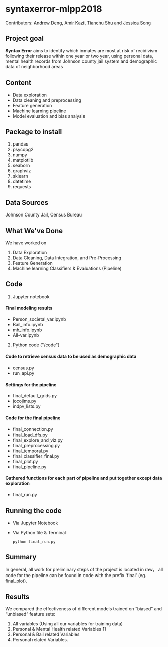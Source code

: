 # syntaxerror-mlpp2018

Contributors: [Andrew Deng](https://github.com/CAPPAndrew), [Amir Kazi](https://github.com/amirkazi), [Tianchu Shu](https://github.com/tianchu-shu) and [Jessica Song](https://github.com/belovedsong)


## Project goal
__Syntax Error__ aims to identify which inmates are most at risk of recidivism following their release within one year or two year, using personal data, mental health records from Johnson county jail system and demographic data of 
neighborhood areas


## Content
- Data exploration
- Data cleaning and preprocessing
- Feature generation
- Machine learning pipeline
- Model evaluation and bias analysis


## Package to install
1. pandas
2. psycopg2
3. numpy
4. matplotlib
5. seaborn
6. graphviz
7. sklearn
8. datetime
9. requests


## Data Sources
Johnson County Jail, Census Bureau


## What We've Done
We have worked on 
1) Data Exploration
2) Data Cleaning, Data Integration, and Pre-Processing
3) Feature Generation
4) Machine learning Classifiers & Evaluations (Pipeline)


## Code
1) Jupyter notebook

#### Final modeling results
- Person_societal_var.ipynb
- Bail_info.ipynb
- mh_info.ipynb
- All-var.ipynb


2) Python code ("/code")

#### Code to retrieve census data to be used as demographic data

- census.py
- run_api.py

#### Settings for the pipeline

- final_default_grids.py
- jocojims.py
- indpv_lists.py

#### Code for the final pipeline

- final_connection.py
- final_load_dfs.py
- final_explore_and_viz.py
- final_preprocessing.py
- final_temporal.py
- final_classifier_final.py
- final_plot.py
- final_pipeline.py

#### Gathered functions for each part of pipeline and put together except data exploration

- final_run.py


## Running the code

- Via Jupyter Notebook

- Via Python file & Terminal
  ```
  python final_run.py 
  ```


## Summary
In general, all work for preliminary steps of the project is located in raw， all code for the pipeline can be found in code with the prefix 'final' (eg. final_plot).

## Results
We compared the effectiveness of different models trained on “biased” and “unbiased” feature sets: 
1. All variables (Using all our variables for training data)
2. Personal & Mental Health related Variables 11
3. Personal & Bail related Variables
4. Personal related Variables.
